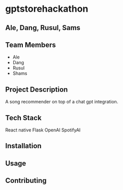 # gptstorehackathon

## Ale, Dang, Rusul, Sams

## Team Members
- Ale
- Dang
- Rusul
- Shams

## Project Description

A song recommender on top of a chat gpt integration. 

## Tech Stack

React native
Flask
OpenAI
SpotifyAI

## Installation

## Usage

## Contributing


